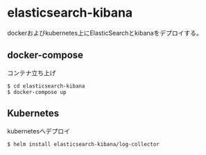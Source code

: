 # elasticsearch-kibana
dockerおよびkubernetes上にElasticSearchとkibanaをデプロイする。

## docker-compose
コンテナ立ち上げ
```
$ cd elasticsearch-kibana
$ docker-compose up
```

## Kubernetes
kubernetesへデプロイ
```
$ helm install elasticsearch-kibana/log-collector
```


